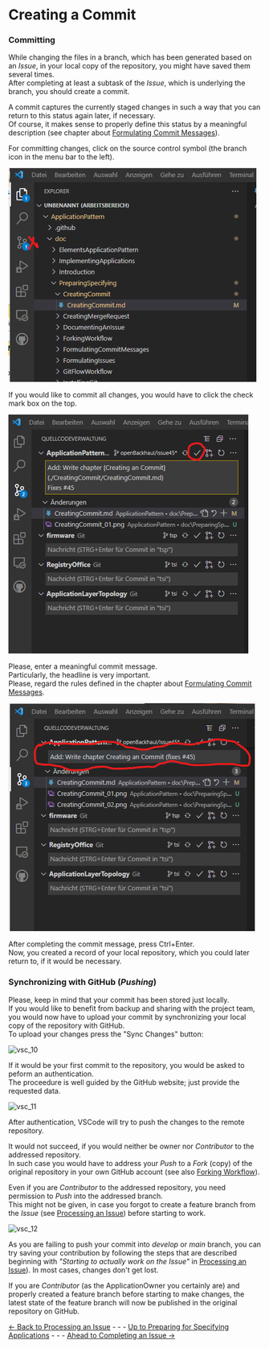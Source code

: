 # Creating a Commit

### Committing

While changing the files in a branch, which has been generated based on an _Issue_, in your local copy of the repository, you might have saved them several times.  
After completing at least a subtask of the _Issue_, which is underlying the branch, you should create a commit.  

A commit captures the currently staged changes in such a way that you can return to this status again later, if necessary.  
Of course, it makes sense to properly define this status by a meaningful description (see chapter about [Formulating Commit Messages](../FormulatingCommitMessages/FormulatingCommitMessages.md)).  

For committing changes, click on the source control symbol (the branch icon in the menu bar to the left).  

![CreatingCommit1](../CreatingCommit/pictures/CreatingCommit_01.png)  

If you would like to commit all changes, you would have to click the check mark box on the top.  

![CreatingCommit2](../CreatingCommit/pictures/CreatingCommit_02.png)  

Please, enter a meaningful commit message.  
Particularly, the headline is very important.  
Please, regard the rules defined in the chapter about [Formulating Commit Messages](../FormulatingCommitMessages/FormulatingCommitMessages.md).  

![CreatingCommit3](../CreatingCommit/pictures/CreatingCommit_03.png)  

After completing the commit message, press Ctrl+Enter.  
Now, you created a record of your local repository, which you could later return to, if it would be necessary.  

### Synchronizing with GitHub (_Pushing_)

Please, keep in mind that your commit has been stored just locally.  
If you would like to benefit from backup and sharing with the project team, you would now have to upload your commit by synchronizing your local copy of the repository with GitHub.  
To upload your changes press the "Sync Changes" button:  

![vsc_10](https://user-images.githubusercontent.com/57349523/152162647-90b1e90b-e0b7-4656-ae25-6fe271e67fba.jpg)

If it would be your first commit to the repository, you would be asked to peform an authentication.  
The proceedure is well guided by the GitHub website; just provide the requested data.  

![vsc_11](https://user-images.githubusercontent.com/57349523/152162650-cbd2c005-fcd7-405a-8e17-c3521d3d57a6.jpg)

After authentication, VSCode will try to push the changes to the remote repository.  

It would not succeed, if you would neither be owner nor _Contributor_ to the addressed repository.  
In such case you would have to address your _Push_ to a _Fork_ (copy) of the original repository in your own GitHub account (see also [Forking Workflow](../ForkingWorkflow/ForkingWorkflow.md)).  

Even if you are _Contributor_ to the addressed repository, you need permission to _Push_ into the addressed branch.  
This might not be given, in case you forgot to create a feature branch from the _Issue_ (see [Processing an Issue](../ProcessingAnIssue/ProcessingAnIssue.md)) before starting to work.  

![vsc_12](https://user-images.githubusercontent.com/57349523/152162653-59a0e1d1-dd16-4f9c-bd88-3ccfae0c45cd.jpg)

As you are failing to push your commit into _develop_ or _main_ branch, you can try saving your contribution by following the steps that are described beginning with _"Starting to actually work on the Issue"_ in [Processing an Issue](../ProcessingAnIssue/ProcessingAnIssue.md)). In most cases, changes don't get lost.  

If you are _Contributor_ (as the ApplicationOwner you certainly are) and properly created a feature branch before starting to make changes, the latest state of the feature branch will now be published in the original repository on GitHub.  

[<- Back to Processing an Issue](../ProcessingAnIssue/ProcessingAnIssue.md) - - - [Up to Preparing for Specifying Applications](../PreparingSpecifying.md) - - - [Ahead to Completing an Issue ->](../CreatingMergeRequest/CreatingMergeRequest.md)

